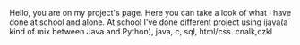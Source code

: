 Hello, you are on my project's page. 
Here you can take a look of what I have done at school and alone. 
At school I've done different project using ijava(a kind of mix between Java and Python), java, c, sql, html/css.
cnalk,czkl
